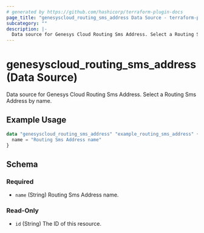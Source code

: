```yaml
---
# generated by https://github.com/hashicorp/terraform-plugin-docs
page_title: "genesyscloud_routing_sms_address Data Source - terraform-provider-genesyscloud"
subcategory: ""
description: |-
  Data source for Genesys Cloud Routing Sms Address. Select a Routing Sms Address by name.
---
```


# genesyscloud_routing_sms_address (Data Source)

Data source for Genesys Cloud Routing Sms Address. Select a Routing Sms Address by name.

## Example Usage

```terraform
data "genesyscloud_routing_sms_address" "example_routing_sms_address" {
  name = "Routing Sms Address name"
}
```

<!-- schema generated by tfplugindocs -->
## Schema

### Required

- `name` (String) Routing Sms Address name.

### Read-Only

- `id` (String) The ID of this resource.


